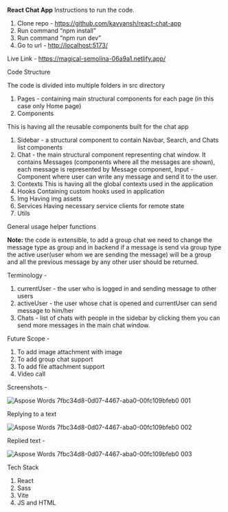 **React Chat App** Instructions to run the code.

1. Clone repo - https://github.com/kavyansh/react-chat-app
2. Run command “npm install”
3. Run command “npm run dev”
4. Go to url - <http://localhost:5173/>

Live Link - https://magical-semolina-06a9a1.netlify.app/

Code Structure

The code is divided into multiple folders in src directory

1. Pages - containing main structural components for each page (in this case only Home page)
1. Components

This is having all the reusable components built for the chat app

1. Sidebar - a structural component to contain Navbar, Search, and Chats list components
1. Chat - the main structural component representing chat window. It contains Messages (components where all the messages are shown), each message is represented by Message component, Input - Component where user can write any message and send it to the user.
3. Contexts This is having all the global contexts used in the application
3. Hooks Containing custom hooks used in application
3. Img Having img assets
3. Services Having necessary service clients for remote state
3. Utils

General usage helper functions

**Note:** the code is extensible, to add a group chat we need to change the message type as group and in backend if a message is send via group type the active user(user whom we are sending the message) will be a group and all the previous message by any other user should be returned.

Terminology -

1. currentUser - the user who is logged in and sending message to other users
1. activeUser - the user whose chat is opened and currentUser can send message to him/her
1. Chats - list of chats with people in the sidebar by clicking them you can send more messages in the main chat window.

Future Scope -

1. To add image attachment with image
1. To add group chat support
1. To add file attachment support
1. Video call

Screenshots -

![Aspose Words 7fbc34d8-0d07-4467-aba0-00fc109bfeb0 001](https://github.com/kavyansh/react-chat-app/assets/41780487/71141907-283f-4c00-8fb7-668470a46f18)

Replying to a text

![Aspose Words 7fbc34d8-0d07-4467-aba0-00fc109bfeb0 002](https://github.com/kavyansh/react-chat-app/assets/41780487/0b6305df-0710-4032-bfe0-f73a2ba761b8)


Replied text -

![Aspose Words 7fbc34d8-0d07-4467-aba0-00fc109bfeb0 003](https://github.com/kavyansh/react-chat-app/assets/41780487/e6d2b6d8-ef7d-4e67-a583-0f0fb7d1cb5c)

Tech Stack

1. React
1. Sass
1. Vite
1. JS and HTML
